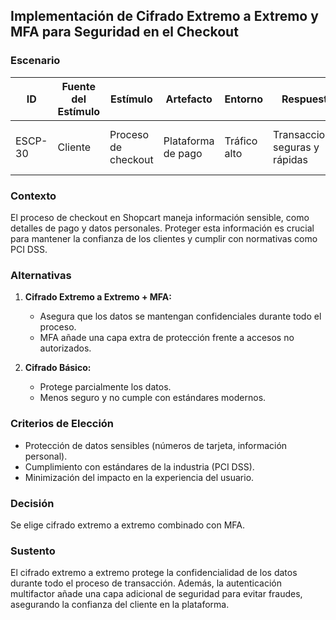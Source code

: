 ## Implementación de Cifrado Extremo a Extremo y MFA para Seguridad en el Checkout  

### Escenario  
| **ID**      | **Fuente del Estímulo** | **Estímulo**               | **Artefacto**                 | **Entorno**                | **Respuesta**                             | **Medida de Respuesta**              |
|-------------|-------------------------|---------------------------|--------------------------------|----------------------------|-------------------------------------------|--------------------------------------|
| ESCP-30     | Cliente                 | Proceso de checkout        | Plataforma de pago            | Tráfico alto               | Transacciones seguras y rápidas           | Tiempo de proceso < 3 segundos       |

### Contexto  
El proceso de checkout en Shopcart maneja información sensible, como detalles de pago y datos personales. Proteger esta información es crucial para mantener la confianza de los clientes y cumplir con normativas como PCI DSS.  

### Alternativas  
1. **Cifrado Extremo a Extremo + MFA:**  
   - Asegura que los datos se mantengan confidenciales durante todo el proceso.  
   - MFA añade una capa extra de protección frente a accesos no autorizados.  

2. **Cifrado Básico:**  
   - Protege parcialmente los datos.  
   - Menos seguro y no cumple con estándares modernos.  

### Criterios de Elección  
- Protección de datos sensibles (números de tarjeta, información personal).  
- Cumplimiento con estándares de la industria (PCI DSS).  
- Minimización del impacto en la experiencia del usuario.  

### Decisión  
Se elige cifrado extremo a extremo combinado con MFA.  

### Sustento  
El cifrado extremo a extremo protege la confidencialidad de los datos durante todo el proceso de transacción. Además, la autenticación multifactor añade una capa adicional de seguridad para evitar fraudes, asegurando la confianza del cliente en la plataforma.
